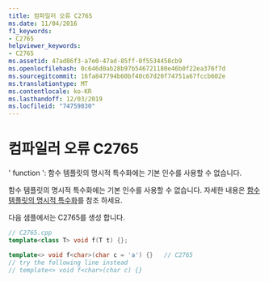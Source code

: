```yaml
---
title: 컴파일러 오류 C2765
ms.date: 11/04/2016
f1_keywords:
- C2765
helpviewer_keywords:
- C2765
ms.assetid: 47ad86f3-a7e0-47ad-85ff-0f5534458cb9
ms.openlocfilehash: 0c646d0ab28b97b546721180e46b0f22ea376f7d
ms.sourcegitcommit: 16fa847794b60bf40c67d20f74751a67fccb602e
ms.translationtype: MT
ms.contentlocale: ko-KR
ms.lasthandoff: 12/03/2019
ms.locfileid: "74759830"
---
```

# <a name="compiler-error-c2765"></a>컴파일러 오류 C2765

' function ': 함수 템플릿의 명시적 특수화에는 기본 인수를 사용할 수 없습니다.

함수 템플릿의 명시적 특수화에는 기본 인수를 사용할 수 없습니다. 자세한 내용은 [함수 템플릿의 명시적 특수화](../../cpp/explicit-specialization-of-function-templates.md)를 참조 하세요.

다음 샘플에서는 C2765를 생성 합니다.

```cpp
// C2765.cpp
template<class T> void f(T t) {};

template<> void f<char>(char c = 'a') {}   // C2765
// try the following line instead
// template<> void f<char>(char c) {}
```
